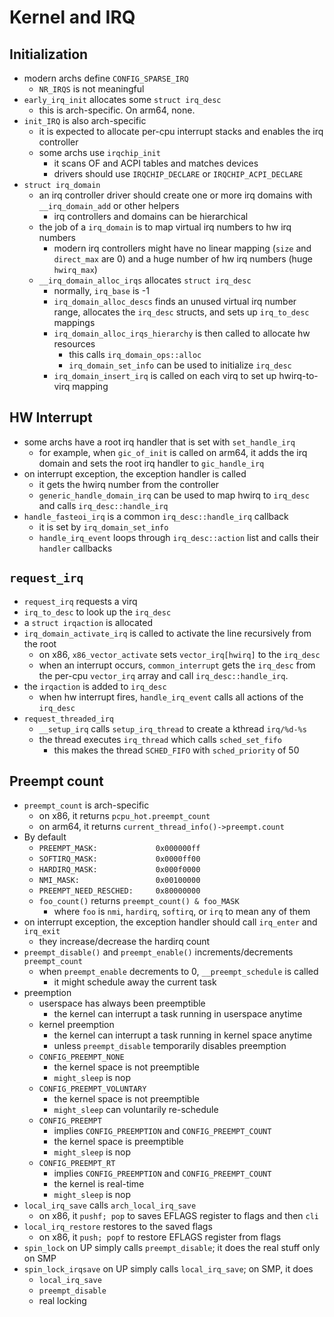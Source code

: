 Kernel and IRQ
==============

## Initialization

- modern archs define `CONFIG_SPARSE_IRQ`
  - `NR_IRQS` is not meaningful
- `early_irq_init` allocates some `struct irq_desc`
  - this is arch-specific.  On arm64, none.
- `init_IRQ` is also arch-specific
   - it is expected to allocate per-cpu interrupt stacks and enables the irq
     controller
   - some archs use `irqchip_init`
     - it scans OF and ACPI tables and matches devices
     - drivers should use `IRQCHIP_DECLARE` or `IRQCHIP_ACPI_DECLARE`
- `struct irq_domain`
  - an irq controller driver should create one or more irq domains with
    `__irq_domain_add` or other helpers
    - irq controllers and domains can be hierarchical
  - the job of a `irq_domain` is to map virtual irq numbers to hw irq numbers
    - modern irq controllers might have no linear mapping (`size` and
      `direct_max` are 0) and a huge number of hw irq numbers (huge
      `hwirq_max`)
  - `__irq_domain_alloc_irqs` allocates `struct irq_desc`
    - normally, `irq_base` is -1
    - `irq_domain_alloc_descs` finds an unused virtual irq number range,
      allocates the `irq_desc` structs, and sets up `irq_to_desc` mappings
    - `irq_domain_alloc_irqs_hierarchy` is then called to allocate hw
      resources
      - this calls `irq_domain_ops::alloc`
      - `irq_domain_set_info` can be used to initialize `irq_desc`
    - `irq_domain_insert_irq` is called on each virq to set up hwirq-to-virq
      mapping

## HW Interrupt

- some archs have a root irq handler that is set with `set_handle_irq`
  - for example, when `gic_of_init` is called on arm64, it adds the irq domain
    and sets the root irq handler to `gic_handle_irq`
- on interrupt exception, the exception handler is called
  - it gets the hwirq number from the controller
  - `generic_handle_domain_irq` can be used to map hwirq to `irq_desc` and
    calls `irq_desc::handle_irq`
- `handle_fasteoi_irq` is a common `irq_desc::handle_irq` callback
  - it is set by `irq_domain_set_info`
  - `handle_irq_event` loops through `irq_desc::action` list and calls their
    `handler` callbacks

## `request_irq`

- `request_irq` requests a virq
- `irq_to_desc` to look up the `irq_desc`
- a `struct irqaction` is allocated
- `irq_domain_activate_irq` is called to activate the line recursively from
  the root
  - on x86, `x86_vector_activate` sets `vector_irq[hwirq]` to the `irq_desc`
  - when an interrupt occurs, `common_interrupt` gets the `irq_desc` from the
    per-cpu `vector_irq` array and call `irq_desc::handle_irq`.
- the `irqaction` is added to `irq_desc`
  - when hw interrupt fires, `handle_irq_event` calls all actions of the
    `irq_desc`
- `request_threaded_irq`
  - `__setup_irq` calls `setup_irq_thread` to create a kthread `irq/%d-%s`
  - the thread executes `irq_thread` which calls `sched_set_fifo`
    - this makes the thread `SCHED_FIFO` with `sched_priority` of 50

## Preempt count

- `preempt_count` is arch-specific
  - on x86, it returns `pcpu_hot.preempt_count`
  - on arm64, it returns `current_thread_info()->preempt.count`
- By default
  - `PREEMPT_MASK:             0x000000ff`
  - `SOFTIRQ_MASK:             0x0000ff00`
  - `HARDIRQ_MASK:             0x000f0000`
  - `NMI_MASK:                 0x00100000`
  - `PREEMPT_NEED_RESCHED:     0x80000000`
  - `foo_count()` returns `preempt_count() & foo_MASK`
    - where `foo` is `nmi`, `hardirq`, `softirq`, or `irq` to mean any of them
- on interrupt exception, the exception handler should call `irq_enter` and
  `irq_exit`
  - they increase/decrease the hardirq count
- `preempt_disable()` and `preempt_enable()` increments/decrements `preempt_count`
  - when `preempt_enable` decrements to 0, `__preempt_schedule` is called
    - it might schedule away the current task
- preemption
  - userspace has always been preemptible
    - the kernel can interrupt a task running in userspace anytime
  - kernel preemption
    - the kernel can interrupt a task running in kernel space anytime
    - unless `preempt_disable` temporarily disables preemption
  - `CONFIG_PREEMPT_NONE`
    - the kernel space is not preemptible
    - `might_sleep` is nop
  - `CONFIG_PREEMPT_VOLUNTARY`
    - the kernel space is not preemptible
    - `might_sleep` can voluntarily re-schedule
  - `CONFIG_PREEMPT`
    - implies `CONFIG_PREEMPTION` and `CONFIG_PREEMPT_COUNT`
    - the kernel space is preemptible
    - `might_sleep` is nop
  - `CONFIG_PREEMPT_RT`
    - implies `CONFIG_PREEMPTION` and `CONFIG_PREEMPT_COUNT`
    - the kernel is real-time
    - `might_sleep` is nop
- `local_irq_save` calls `arch_local_irq_save`
  - on x86, it `pushf; pop` to saves EFLAGS register to flags and then `cli`
- `local_irq_restore` restores to the saved flags
  - on x86, it `push; popf` to restore EFLAGS register from flags
- `spin_lock` on UP simply calls `preempt_disable`; it does the real stuff
  only on SMP
- `spin_lock_irqsave` on UP simply calls `local_irq_save`; on SMP, it does
  - `local_irq_save`
  - `preempt_disable`
  - real locking
